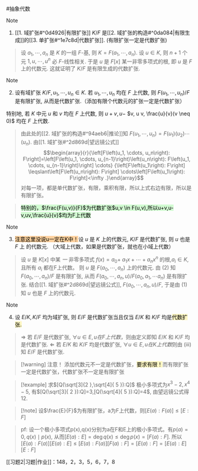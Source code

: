 #抽象代数 

>[!note]
>1. [[1. 域扩张#^0d4926|有限扩张]] $K / F$ 是[[2. 域扩张的构造#^0da084|有限生成]]的[[3. 单扩张#^1e7c8d|代数扩张]]. (有限扩张一定是代数扩张)

>设 $a_1, \cdots, a_n$ 是 $K$ 的一组 $F$-基, 则 $K=F\left(a_1, \cdots, a_n\right)$. 设 $u \in K$, 则 $n+1$ 个元 $1, u, \cdots, u^n$ 必 $F$-线性相关. 于是 $u$ 是 $F[x]$ 某一非零多项式的根, 即 $u$ 是 $F$ 上的代数元. 这就证明了 $K / F$ 是有限生成的代数扩张.

>[!note]
>2. 设有域扩张 $K / F, u_1, \cdots, u_n \in K$. 若 $u_1, \cdots, u_n$ 均在 $F$ 上代数, 则 $F\left(u_1, \cdots, u_n\right) / F$ 是有限扩张, 从而是代数扩张.（添加有限个代数元的扩张一定是代数扩张）
>
>特别地, 若 $K$ 中元 $u$ 和 $v$ 均在 $F$ 上代数, 则 $u+v, u-$ $v, u v, \frac{u}{v}(v \neq 0)$ 均在 $F$ 上代数.

>由此处的[[2. 域扩张的构造#^94aeb6|推论]]知 $F\left(u_1, \cdots, u_n\right)=F\left(u_1\right)\left(u_2\right) \cdots\left(u_n\right)$. 由[[1. 域扩张#^2d869d|望远镜公式]]
$$\begin{array}{r}{\left[F\left(u_1, \cdots, u_n\right): F\right]=\left[F\left(u_1, \cdots, u_{n-1}\right)\left(u_n\right): F\left(u_1, \cdots, u_{n-1}\right)\right] \cdots}  {\left[F\left(u_1\right): F\right] \leqslant\left[F\left(u_n\right): F\right] \cdots\left[F\left(u_1\right): F\right]<\infty .}\end{array}$$
对每一项，都是单代数扩张，有限，乘积有限，所以上式右边有限，所以是有限扩张。

><mark style="background: #BBFABBA6;">特别的，$\frac{F(u,v)}{F}$为代数扩张$u,v \in F(u,v),所以u+v,u-v,uv,\frac{u}{v}$均为F上代数</mark>


>[!note]
>3. <mark style="background: #FFB86CA6;">注意这里没说u一定在K中！</mark>设 $u$ 是 $K$ 上的代数元, $K / F$ 是代数扩张, 则 $u$ 也是 $F$ 上 的代数元. （大域上代数，如果是代数扩张，就也在小域上代数）

>设 $u$ 是 $K[x]$ 中某 $一$ 非零多项式 $f(x)=a_0+$ $a_1 x+\cdots+a_n x^n$ 的根,$a_{i}\in K$,且所有 $a_{i}$ 都在F上代数。 则 $u$ 是 $F\left(a_0, \cdots, a_n\right)$ 上的代数元. 由 (2) 知 $F\left(a_0, \cdots, a_n\right) / F$ 是有限扩张, 从而 $F\left(a_0, \cdots, a_n, u\right) / F(a_{0},a_{1},\cdots a_{n})$ 是有限扩张. 结合[[1. 域扩张#^2d869d|望远镜公式]], $F\left(a_0, \cdots, a_n, u\right) / F$, 于是由 (1) 知 $u$ 也是 $F$ 上的代数元.

>[!note]
>4. 设 $E / K, K / F$ 均为域扩张, 则 $E / F$ 是代数扩张当且仅当 $E / K$ 和 $K / F$ 均是<mark style="background: #FFF3A3A6;">代数扩张.</mark>


>$\Rightarrow$ 若 $E / F$ 是代数扩张, $\forall u \in E,u在F上代数$，则由定义即知 $E / K$ 和 $K / F$ 均是代数扩张. 
>$\Leftarrow$ 若 $E / K$ 和 $K / F$ 均是代数扩张, $\forall u \in E,u在K上代数$则由 (iii) 知 $E / F$ 是代数扩张.


>[!warning] 注意！
>添加代数元不一定是代数扩张，<mark style="background: #FFF3A3A6;">要求有限！</mark>而有限扩张一定是代数扩张，代数扩张不一定是有限扩张


>[!example] 求$[Q(\sqrt[3]{2  },\sqrt[4]{ 5 }):Q]$
>极小多项式为$x^{3}-2,x^{4}-5$, 有$[Q(\sqrt[3]{ 2 }):Q]=3,[Q(\sqrt[4]{ 5 }):Q]=4$, 由望远镜公式得12.


>[!note] 设$\frac{E}{F}$为有限扩张，a为F上代数，则$[E(a):F(a)]\le [E:F]$

>pf: 设一个极小多项式p(x),q(x)分别为a在F和E上的极小多项式。有$p(a)=0,q(x)\mid p(x)$, 从而$[E(a):E]=\deg q(x)\le \deg p(x)=[F(a):F]$.
>所以$[E(a): F(a)][E(a):E]\le [E(a):F(a)][F(a):F]=[E(a):F]=[E(a):E][E:F]$


[[习题2|习题|作业]]：148，2，3，5，6，7，8